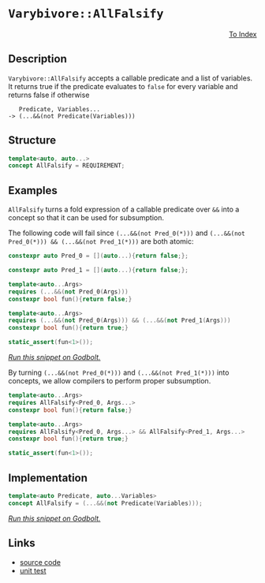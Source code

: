 <!-- Copyright 2024 Feng Mofan
SPDX-License-Identifier: Apache-2.0 -->

# `Varybivore::AllFalsify`

<p style='text-align: right;'><a href="../../../index.md#conceptualizations-3">To Index</a></p>

## Description

`Varybivore::AllFalsify` accepts a callable predicate and a list of variables.
It returns true if the predicate evaluates to `false` for every variable and returns false if otherwise

<pre><code>   Predicate, Variables...
-> (...&&(not Predicate(Variables)))</code></pre>

## Structure

```C++
template<auto, auto...>
concept AllFalsify = REQUIREMENT;
```

## Examples

`AllFalsify` turns a fold expression of a callable predicate over `&&` into a concept so that it can be used for subsumption.

The following code will fail since `(...&&(not Pred_0(*)))` and `(...&&(not Pred_0(*))) && (...&&(not Pred_1(*)))` are both atomic:

```C++
constexpr auto Pred_0 = [](auto...){return false;};

constexpr auto Pred_1 = [](auto...){return false;};

template<auto...Args>
requires (...&&(not Pred_0(Args)))
constexpr bool fun(){return false;}

template<auto...Args>
requires (...&&(not Pred_0(Args))) && (...&&(not Pred_1(Args)))
constexpr bool fun(){return true;}

static_assert(fun<1>());
```

[*Run this snippet on Godbolt.*](https://godbolt.org/#z:OYLghAFBqd5QCxAYwPYBMCmBRdBLAF1QCcAaPECAMzwBtMA7AQwFtMQByARg9KtQYEAysib0QXACx8BBAKoBnTAAUAHpwAMvAFYTStJg1DIApACYAQuYukl9ZATwDKjdAGFUtAK4sGIMwCspK4AMngMmAByPgBGmMQSAMykAA6oCoRODB7evv5BaRmOAmER0SxxCVzJdpgOWUIETMQEOT5%2BgbaY9sUMjc0EpVGx8Um2TS1teZ0KE4PhwxWj1QCUtqhexMjsHGgMs5iqKcQA1ExeRCfKxJjoAPoaJyaJACJPAVYBLxDnRAB0AJWJgA7BYbgRNgwTlQxEpnlZgS94SYNABBFGovYHI6nX6oK43e5cJ6vd6fb54gF/IGg8GQ6GwzDIxHItEYgiYFgpAwc55uSkA1HEYAKZ7YDE3ACOXjwNwUJwgVPMADYVRAGKgCATbg8IEKRStDRisRycScYqhPNCvAwIDSwZgIcQoTDaHDEgikWy0RyuTymYl%2BRdUFT9aLEuK0VKZXKFUqzKqE%2BrNdr7ho9cKFIaVk8Eyq4wCVWqNVrrjquBmDUa0SbDsdzZbaNbbfa6c6TgRiF4A56MRjZkxHMg7kwFEoWtQbXyuGK7UCPRw1rROAFeH4OFpSKhOG5rNYTgoNltMLnEjxSARNIu1gBrEABZV/AAcyqkAWByskAE5Eh%2BzMllw4SReBYCQNA0Uh103bcOF4BQQAgy8N0XUg4FgGBEBADYCBSC5yEoNAuToeJIlYHZVBfABaT8TmAZBkBOKQ/jMXhbkIEg8HQPR%2BEEEQxHYKQZEERQVHUZDSF0LhSAAd2IJgUk4HglxXNcry3TgAHkLlwrVUCoE4KOVajJFo%2BjGMkZiFQ8Ij6FOcwzxWXgkK0NYICQQiUmIsgKAgDyvJAYApDMPg6A5Yh4IgGI1JicJmgAT0U3gYuYYg4o0mJtDqJDz0IthBA0hhaAS8SsBiLxgH5Wg3US0gsBYQxgHEErZSyvAADdMHg8TDjqC4dnPcIOUAzdaDwGI5NSjwsDUzs8FA7heA64gLSUF5OQa0ajCvNYqAMEUADU8EwaSNJSRgap44RRHEQTLpEtQ1Mk/QGpQPdLH0Mb4MgNZUBSXouso2Z0GeF5TEsawzGgpbiE4zr4DWWp6mcCBXCmPwpNCBZykqPRCkyAQ0dx9J8YYIZseWLoegaOZCakxHen6FoyZGKpxgGWm2aZrGWYkBGj22Xn9BUyC1JggyqJouiGKYswFVwdi7P/LhHIvba1gQTAmCwBI7VIO9JESP4f2BSQNEkMxJGVcCHy/IWgJAkAzz%2BV9lSfL8ny4ZUAkkLgAh/ZURfEmC4IQ1XkNcjC3Kw7S8J8vzbNIthOGaFg2uBSimBOZADCMRivz%2BLg/k3NiiBhripMuvibukO6lAe8TdGC2T5MS5SOFXQPoM0mPdP0lO04zrOc%2BAPOC6LqzUBs%2BJTzMFXnJQqP4/ifDfMnzzbJAfv0%2BzhquC/LgIJoWgwoiqLxOS%2BKaov1L0syhwatyxgCAKoq1NK8rKuqhbavWowms3fANx6gdS6sXVQvUOQ1UGt0NSo1xrxSmjsTcs15rniWitTAa16p/3CKAcOfA9oKEOsdU651v6V2ugJGush7piU3I3Z6W0wZWHenAr6utfr/U4IDAgwNXjMIhlDeIZc4bfUpq1ZGqNPDtD0JjMoPMpJ416BzJRWRmZLFZvTam7NpF5Dpt0CRfQ5jqJxnTGmuj0ac3mPIjRgtDybAFsrO2HcoK8DFlvQeO9c57zHo8CA8tS6nmVk5NWpANZa1GLrQCwFSCgUSPnM2wI/bAmBIkc2lsfadzcZwEOiFtqoUjkgbCOkV5L2IInHYKcaIsAUG1BibUfH%2BlmKxfApdOLcVkFXKhQl5B1zoToR2Mk5IKQWm3Fxotu44QuCcPSZxiAsGqbU%2BpjTBydS1BAay69p72USHPfJi815eVKYcjedSUgpDuA0r8dwmkEBHPMz8IVj7xFPtFWKqUr7vLShlLKD9J55WfoVYqADMBlQqmIL%2B546obSQbwQBrUQFqR6sgPqUDBAwPEnAiacVEEzRhqgxa8QMFYI2rg/Ju0mAHSOidM665zwUP4hIahwk%2BmPUGcPV64NWGfXhluP6WQuoAHogacpYRYSGbjoaw3YQjAxSM/AowYO4CxsilUmIpqogmKrFHE16OqzRcqGbmNyJYrRAhGbWMWKYqxHMBxcxsaYvmDiBJjNUkHTgcyFkmRqXUk4Vy/i3Llq0kgQS9nh3VprbWlA24xNAmYfOiREgBACGbA%2BGhE0fifFk9SsFbCh3noaPWIADYF0SE%2Bb2/4U3Kn/B%2BO2iQ3Vd1zQWtuLFs3BzDi5NYS0MjOEkEAA%3D%3D%3D)

By turning `(...&&(not Pred_0(*)))` and `(...&&(not Pred_1(*)))` into concepts, we allow compilers to perform proper subsumption.

```C++
template<auto...Args>
requires AllFalsify<Pred_0, Args...>
constexpr bool fun(){return false;}

template<auto...Args>
requires AllFalsify<Pred_0, Args...> && AllFalsify<Pred_1, Args...>
constexpr bool fun(){return true;}

static_assert(fun<1>());
```

## Implementation

```C++
template<auto Predicate, auto...Variables>
concept AllFalsify = (...&&(not Predicate(Variables)));
```

[*Run this snippet on Godbolt.*](https://godbolt.org/#z:OYLghAFBqd5QCxAYwPYBMCmBRdBLAF1QCcAaPECAMzwBtMA7AQwFtMQByARg9KtQYEAysib0QXACx8BBAKoBnTAAUAHpwAMvAFYTStJg1DIApACYAQuYukl9ZATwDKjdAGFUtAK4sGIAKwAbKSuADJ4DJgAcj4ARpjEIGakAA6oCoRODB7evgHBaRmOAuGRMSzxicl2mA5ZQgRMxAQ5Pn5Btpj2xQwNTQSl0XEJSbaNza15HQrjAxFDFSNmAJS2qF7EyOwcBJgsKQa7JgDMbkxeRADUysSY%2BKK7pJfnRAB07wBqTXhMsfQKJ2wJg0AEE0AwtikCJcQbRaAAxMQZKgAT0uJwAIpcIO9XuZAviIAxUNCbnc8A9MBAvsQfn9MAplkyTlZQcCQQB6ABUPN5fP5HPZ3N5lwAKgyCApLnzBaDhfyFTzZSD2eCZphVCliM8Lqhrrd0AB9DTo45Ykz%2BKz%2BDEQF6oXHLEwAdgstwIGwYlyoSMwLOdGL9bNBat2mu1dv1d0NXFN5stFptdodztdmHdxE93toSj9ToDx1ZKtBu32h19pyT7xBxGAAOOQNBtwAjl48LcpbCEUi8KiTm4yUaNE9q7XcYDVQJ1WHLrFUJ4vV4GBBHS63R6vT7cwGgyCSwcmEcK7rcSO6w3q5gW22GTC4Yjsz2UX2B8bhzWFGP6%2BizASf7euw%2BvanC%2BXBvqO7zjsGk6hlqM5zrQC5Liuqbpp6BDEF45ZWHm7LsjMB4UoaTAKEozTUIufZcICy6OgWHCrLQnD%2BLwfgcFopCoJwbjWNYlwKOsmyYN%2Bxw8KQBCaPRqwANYBJIrwaJIXBOscGj%2BBoP6BGYAAcWn6Jwki8CwEgaEOrHsZxHC8AoIBDuJbH0aQcCwDAiAgOsBApBc5CUGg%2Bx0AkUSsNsqhaYEAC0gSSJcwDIMglxSK8Zi8OSRC0ugej8IIIhiOwUgyIIigqOo9mkLooEAO7EEwKScDwDFMSxEkcZwADyFyedCqBUJcIXhZF0WxfFclmNiHh%2BfQ2rmCJyy8HZWirBASC%2BSk/lkBQEDLatIDAFIyQ0LQuzENZECxE1sQRE0KK1bw53MMQKItbE2i1HZom%2BWwggtQwtBXSVWCxF4wBnHC1ncLwWAsIYwDiH9151AAbgyTUarUFzbKJES7IxJW0HgsRVfdHhYE16F4EZYOkIjxCzkoGJ7FDuNGBJqxUAYtYfHgmDlS1KSMNd%2BXCKI4h5Zl8hKGoTVlfoUMoDxlj6Hj1mQKsqBQlkoNhTM6CYqYljWGY5lU2lSPK503RZC4DDuJ4bR6GE8zlJUeiFJkAiTH4oEuz0gyOyMoE1HUAh9BMNt5P7XQvfUsw%2B8MiT%2B7M7t6PhzQx4scerPxGxbBI9UcMxpBmbwFk9aFEVRTFcUJSNEC4IQJDCVwM1iczqwIJgTBYIky6kDJkjHK8ACcxxOpIClmJIgQmUEA96RwBmkEZImvIEXCBFpA9aav/iKf4Q/BIXzWWbYNnN/ZC0uYtbntV562bRNgVsJwTQsPDTphUwlzIAYRjxQPrxcPJZK%2BBUp4HSqBUW2VhbSFFoVCWJVdDJEqtVa6ud84Hwsm1DyFxLhdWeMQF%2Bb8P5fyhr/f%2B8lRqoHGgkYSKxZrM0cktShK0JreQ2kwraz9X5hWIUYLgA8uBDn2odY6p0Sq3UuvzcR91HrPQcPzd6jACBfR%2Bk1f6gNgbZn5hDBm2x2L4FuAjJGJUUbIDRvzTGXQmq43xpdImujZq0nJqJKmNNMB00hkYRmoAz58DZgoDmXMeZ8wphAoWuVoGyFgcVdiCDpZM11lYeW1ilbd1Vj0DWWsdZywsAbIuRtQEm27gHHoltra5A9iEK2qcnae3SK7bIocKleyyNUv2ZtI5BwTo0pOEdA69Gjg7WOScunlOGf0Vp6c1hZ1yqgxqJVi6cMIZ/b%2BwBSEAJNDXYB9cpqNzoWfVu7dO6UFzvPRef8FJOl3k6ZSkhx6RVAugzgVkT5zQck5Vy7kOqsLvgFIKT98H9RYAoeGcV4Z8NeGWGYQC65pQyrISB4SBZRMliAY4pAkE1TBrMguTUMHX06t1Z%2BgLgWgvBZC6EEAxrMOoVNY4TdXkLUYVQtaPl2ETRACClIKRDRgoHoaclREAXQLoMIygoj2JSN%2BqJSVMiXryMoR9JR31fp6MwADIGYhNEU20Z4%2BxpB9GR0RqDdiJizEUwsdjdi1iCYojsSTRx/MXHpDcfTTxERvHzV8UwdmnNua81YqJUJOUJARIKuLaJOhUVxOMNkhWsQUkqzVpOTgHItayz1pYXJHF8lYATe0vppTE6gXtmUIZtSihZCLakOp3tBlpx6ebTp/Qq3FKjuMutNSxjNu6fHdtpb62NymYJHOs80G4s4HglgxKQWXF5RCg8EpsS11Sg3elLdSBtw7iMbu2NTlJD/scY4/g1KKRMoep0a8cXzKecfWy67e7%2BEHv4LSP4B6SAHspYeXA0XY2OHM8yN6GW5ySlegDR8gOUwSBkZwkggA%3D%3D%3D)

## Links

- [source code](../../../../conceptrodon/varybivore/concepts/all_falsify.hpp)
- [unit test](../../../../tests/unit/concepts/varybivore/all_falsify.test.hpp)
